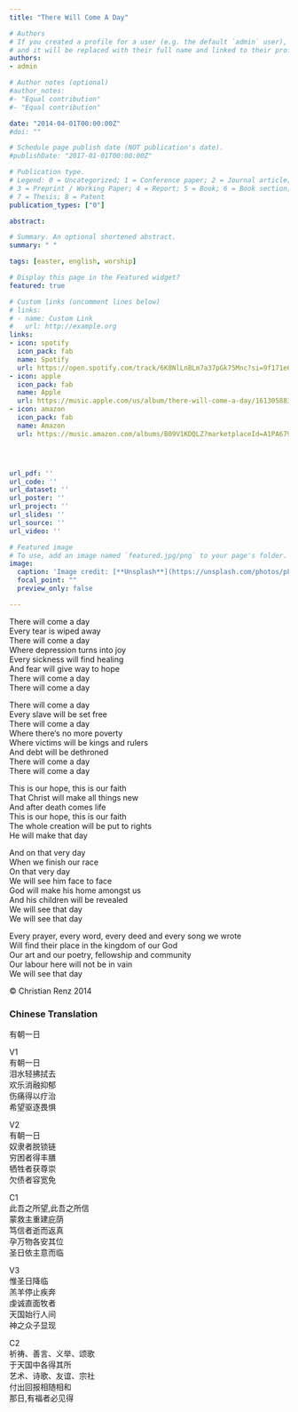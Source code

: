 ```yaml
---  
title: "There Will Come A Day"

# Authors
# If you created a profile for a user (e.g. the default `admin` user), write the username (folder name) here 
# and it will be replaced with their full name and linked to their profile.
authors:
- admin

# Author notes (optional)
#author_notes:
#- "Equal contribution"
#- "Equal contribution"

date: "2014-04-01T00:00:00Z"
#doi: ""

# Schedule page publish date (NOT publication's date).
#publishDate: "2017-01-01T00:00:00Z"

# Publication type.
# Legend: 0 = Uncategorized; 1 = Conference paper; 2 = Journal article;
# 3 = Preprint / Working Paper; 4 = Report; 5 = Book; 6 = Book section;
# 7 = Thesis; 8 = Patent
publication_types: ["0"]

abstract: 

# Summary. An optional shortened abstract.
summary: " "

tags: [easter, english, worship]

# Display this page in the Featured widget?
featured: true

# Custom links (uncomment lines below)
# links:
# - name: Custom Link
#   url: http://example.org
links:
- icon: spotify
  icon_pack: fab
  name: Spotify
  url: https://open.spotify.com/track/6K8NlLnBLm7a37pGk75Mnc?si=9f171e603c784ec6
- icon: apple
  icon_pack: fab
  name: Apple
  url: https://music.apple.com/us/album/there-will-come-a-day/1613058837?i=1613058839
- icon: amazon
  icon_pack: fab
  name: Amazon
  url: https://music.amazon.com/albums/B09V1KDQLZ?marketplaceId=A1PA6795UKMFR9&musicTerritory=DE&ref=dm_sh_hM7MPaiOsQE24ENM7XvYKGIcO&trackAsin=B09V1LK23V




url_pdf: ''
url_code: ''
url_dataset: ''
url_poster: ''
url_project: ''
url_slides: ''
url_source: ''
url_video: ''

# Featured image
# To use, add an image named `featured.jpg/png` to your page's folder. 
image:
  caption: 'Image credit: [**Unsplash**](https://unsplash.com/photos/pLCdAaMFLTE)'
  focal_point: ""
  preview_only: false

---
```


There will come a day  
Every tear is wiped away  
There will come a day  
Where depression turns into joy  
Every sickness will find healing  
And fear will give way to hope  
There will come a day  
There will come a day  

There will come a day  
Every slave will be set free  
There will come a day  
Where there‘s no more poverty  
Where victims will be kings and rulers  
And debt will be dethroned  
There will come a day  
There will come a day  

This is our hope, this is our faith  
That Christ will make all things new  
And after death comes life  
This is our hope, this is our faith  
The whole creation will be put to rights  
He will make that day  

And on that very day  
When we finish our race  
On that very day  
We will see him face to face  
God will make his home amongst us  
And his children will be revealed  
We will see that day  
We will see that day  

Every prayer, every word, every deed and every song we wrote  
Will find their place in the kingdom of our God  
Our art and our poetry, fellowship and community  
Our labour here will not be in vain  
We will see that day  

© Christian Renz 2014

### Chinese Translation
有朝一日  

V1  
有朝一日  
泪水轻拂拭去  
欢乐消融抑郁  
伤痛得以疗治  
希望驱逐畏惧  

V2  
有朝一日  
奴隶者脱锁链  
穷困者得丰膳  
牺牲者获尊崇  
欠债者容宽免  

C1  
此吾之所望,此吾之所信  
蒙救主重建庇荫  
笃信者逝而返真  
孕万物各安其位  
圣日依主意而临  

V3  
惟圣日降临  
羔羊停止疾奔  
虔诚直面牧者  
天国始行人间  
神之众子显现  

C2  
祈祷、善言、义举、颂歌  
于天国中各得其所  
艺术、诗歌、友谊、宗社  
付出回报相随相和  
那日,有福者必见得  
